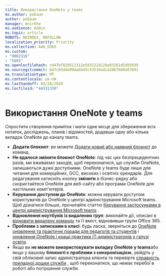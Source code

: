 ```yaml
---
title: Використання OneNote у teams
ms.author: pebaum
author: pebaum
manager: mnirkhe
ms.audience: Admin
ms.topic: article
ROBOTS: NOINDEX, NOFOLLOW
localization_priority: Priority
ms.collection: Adm_O365
ms.custom:
- "9002316"
- "5665"
ms.openlocfilehash: cd47bf829511312e583122d128a03261d5d85839
ms.sourcegitcommit: bd7c03d4e994abb45c43510adca20b7600a87091
ms.translationtype: MT
ms.contentlocale: uk-UA
ms.lasthandoff: 05/20/2020
ms.locfileid: "44331330"
---
```

# <a name="using-onenote-in-teams"></a>Використання OneNote у teams

Спростити створення приміток і мати одне місце для збереження всіх нотаток, досліджень, планів і відомостей, додавши одну або кілька вкладок OneNote до каналу teams.

- **Додати блокнот**: ви можете [Додати новий або наявний блокнот](https://support.microsoft.com/en-us/office/add-a-onenote-notebook-to-teams-0ec78cc3-ba3b-4279-a88e-aa40af9865c2) до команд.
- **Не вдалося змінити блокнот OneNote**: під час цих безпрецедентних разів, ми вживаємо заходів, щоб переконатися, що служби OneNote, залишаються дуже доступними.  OneNote у teams буде лише для читання для комерційних, GCC, високих і освітніх орендарів. Для редагування натисніть кнопку **змінити** в бізнес-рядку або скористайтеся OneNote для веб-сайту або програми OneNote для настільних комп'ютерів.
- **Керування доступом до OneNote**: можна керувати доступом користувачів до OneNote у центрі адміністрування Microsoft teams. Щоб дізнатися більше, прочитайте статтю [Керування застосунками в центрі адміністрування Microsoft teams](https://docs.microsoft.com/MicrosoftTeams/manage-apps) .
- **Відновлення ноутбуків із видалених груп**: виконайте дії, описані в [відновити видалену команду](https://docs.microsoft.com/microsoftteams/archive-or-delete-a-team#restore-a-deleted-team) та її вміст, відновивши групи Office 365.
- **Проблеми з записками в класі**: будь ласка, зверніться до [OneNote оновлення та практичні поради для педагогів та студентів](https://support.office.com/article/onenote-update-and-best-practices-for-educators-and-students-dde775f0-8b06-4263-8b54-1e9ddc3dd146) і [оновлення OneNote і кращі практики ІТ-адміністраторів у галузі освіти](https://support.office.com/article/onenote-update-and-best-practices-for-it-admins-in-education-9d78f2b2-5e25-4288-b597-b4ba463c7b46?ui=en-US&rs=en-US&ad=US).
- Якщо ви **не можете використовувати вкладку OneNote у teams**або якщо у вашому **блокноті є проблеми з синхронізацією**, увійдіть у свій обліковий запис адміністратора клієнта та перевірте [справність приладної дошки служби](https://docs.microsoft.com/office365/enterprise/view-service-health) , щоб переконатися, що немає перебої в роботі або погіршення служби.
